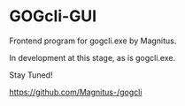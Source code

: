 # GOGcli-GUI
Frontend program for gogcli.exe by Magnitus.

In development at this stage, as is gogcli.exe.

Stay Tuned!

https://github.com/Magnitus-/gogcli
